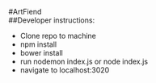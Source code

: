 #ArtFiend  
##Developer instructions:  
- Clone repo to machine
- npm install
- bower install
- run nodemon index.js or node index.js
- navigate to localhost:3020  
